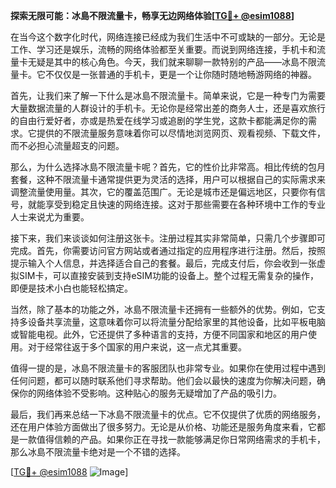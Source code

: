 **探索无限可能：冰島不限流量卡，畅享无边网络体验[[TG💪+ @esim1088](https://t.me/s/esim1088)]**

在当今这个数字化时代，网络连接已经成为我们生活中不可或缺的一部分。无论是工作、学习还是娱乐，流畅的网络体验都至关重要。而说到网络连接，手机卡和流量卡无疑是其中的核心角色。今天，我们就来聊聊一款特别的产品——冰島不限流量卡。它不仅仅是一张普通的手机卡，更是一个让你随时随地畅游网络的神器。

首先，让我们来了解一下什么是冰島不限流量卡。简单来说，它是一种专门为需要大量数据流量的人群设计的手机卡。无论你是经常出差的商务人士，还是喜欢旅行的自由行爱好者，亦或是热爱在线学习或追剧的学生党，这款卡都能满足你的需求。它提供的不限流量服务意味着你可以尽情地浏览网页、观看视频、下载文件，而不必担心流量超支的问题。

那么，为什么选择冰島不限流量卡呢？首先，它的性价比非常高。相比传统的包月套餐，这种不限流量卡通常提供更为灵活的选择，用户可以根据自己的实际需求来调整流量使用量。其次，它的覆盖范围广。无论是城市还是偏远地区，只要你有信号，就能享受到稳定且快速的网络连接。这对于那些需要在各种环境中工作的专业人士来说尤为重要。

接下来，我们来谈谈如何注册这张卡。注册过程其实非常简单，只需几个步骤即可完成。首先，你需要访问官方网站或者通过指定的应用程序进行注册。然后，按照提示输入个人信息，并选择适合自己的套餐。最后，完成支付后，你会收到一张虚拟SIM卡，可以直接安装到支持eSIM功能的设备上。整个过程无需复杂的操作，即便是技术小白也能轻松搞定。

当然，除了基本的功能之外，冰島不限流量卡还拥有一些额外的优势。例如，它支持多设备共享流量，这意味着你可以将流量分配给家里的其他设备，比如平板电脑或智能电视。此外，它还提供了多种语言的支持，方便不同国家和地区的用户使用。对于经常往返于多个国家的用户来说，这一点尤其重要。

值得一提的是，冰島不限流量卡的客服团队也非常专业。如果你在使用过程中遇到任何问题，都可以随时联系他们寻求帮助。他们会以最快的速度为你解决问题，确保你的网络体验不受影响。这种贴心的服务无疑增加了产品的吸引力。

最后，我们再来总结一下冰島不限流量卡的优点。它不仅提供了优质的网络服务，还在用户体验方面做出了很多努力。无论是从价格、功能还是服务角度来看，它都是一款值得信赖的产品。如果你正在寻找一款能够满足你日常网络需求的手机卡，那么冰島不限流量卡绝对是一个不错的选择。

[[TG💪+ @esim1088](https://t.me/s/esim1088) ![Image](https://i.postimg.cc/4NQfJmqS/Snipaste-2025-05-13-00-14-12.png)]